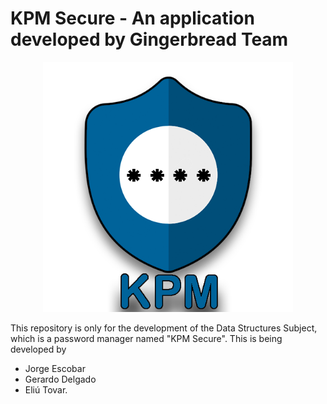 # KPM Secure - An application developed by Gingerbread Team

<p align="center"><img src="https://github.com/DarkZeyan/EDD_Gingerbread_KPMSecure/blob/main/EDD_PROYECTO_KPM_SECURE/src/resources/KPMLogo_512.png?raw=true" width="400"/></p>

This repository is only for the development of the Data Structures Subject, which is a password manager named "KPM Secure". This is being developed by 

* Jorge Escobar
* Gerardo Delgado
* Eliú Tovar.
